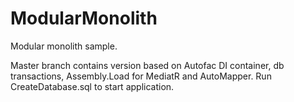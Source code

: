 # ModularMonolith
Modular monolith sample. 

Master branch contains version based on Autofac DI container, db transactions, Assembly.Load for MediatR and AutoMapper.
Run CreateDatabase.sql to start application.
